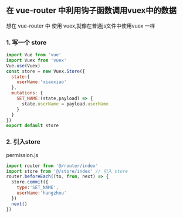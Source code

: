 ## 在 vue-router 中利用钩子函数调用vuex中的数据
想在 vue-router 中 使用 vuex,就像在普通js文件中使用vuex 一样

### 1. 写一个 store
```js
import Vue from 'vue'
import Vuex from 'vuex'
Vue.use(Vuex)
const store = new Vuex.Store({
  state:{
    userName:'xiaoxiao'
  },
  mutations: {
    SET_NAME:(state,payload) => {
      state.userName = payload.userName
    }
  }
})
export default store
```

### 2. 引入store
permission.js

```js
import router from '@/router/index'
import store from '@/store/index' // 引入 store
router.beforeEach((to, from, next) => {
  store.commit({
    type:'SET_NAME',
    userName:'hangzhou'
  })
  next()
})

```
